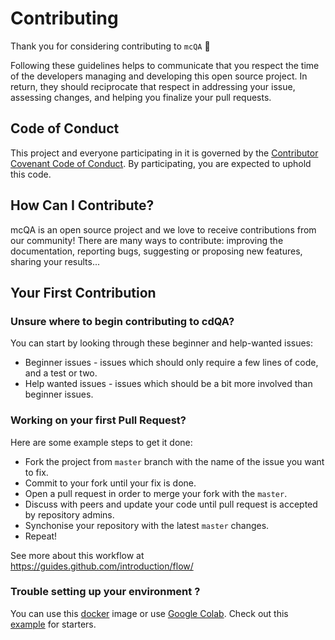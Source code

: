 # Contributing

Thank you for considering contributing to `mcQA` 🙏

Following these guidelines helps to communicate that you respect the time of the developers managing and developing this open source project. In return, they should reciprocate that respect in addressing your issue, assessing changes, and helping you finalize your pull requests.

## Code of Conduct

This project and everyone participating in it is governed by the [Contributor Covenant Code of Conduct](https://www.contributor-covenant.org/). By participating, you are expected to uphold this code.

## How Can I Contribute?

mcQA is an open source project and we love to receive contributions from our community! There are many ways to contribute: improving the documentation, reporting bugs, suggesting or proposing new features, sharing your results...

## Your First Contribution

### Unsure where to begin contributing to cdQA?

You can start by looking through these beginner and help-wanted issues:

- Beginner issues - issues which should only require a few lines of code, and a test or two.
- Help wanted issues - issues which should be a bit more involved than beginner issues.

### Working on your first Pull Request?

Here are some example steps to get it done:

- Fork the project from `master` branch with the name of the issue you want to fix.
- Commit to your fork until your fix is done.
- Open a pull request in order to merge your fork with the `master`.
- Discuss with peers and update your code until pull request is accepted by repository admins.
- Synchonise your repository with the latest `master` changes.
- Repeat!

See more about this workflow at https://guides.github.com/introduction/flow/

### Trouble setting up your environment ?

You can use this [docker](https://hub.docker.com/r/tayciryahmed/nlp) image or use [Google Colab](https://colab.research.google.com/). Check out this [example](https://colab.research.google.com/drive/12SLtasLSeFdTTaXL_T31FvYfl73mEPmf) for starters.

